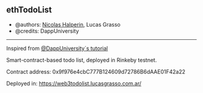 ## ethTodoList
* @authors: [Nicolas Halperin](https://github.com/NicoHalpe), Lucas Grasso
* @credits: DappUniversity
---
Inspired from [@DappUniversity´s tutorial](https://github.com/dappuniversity/eth-todo-list)

Smart-contract-based todo list, deployed in Rinkeby testnet.

Contract address: 0x9f976e4cbC777B124609d72786B6dAAE01F42a22

Deployed in: https://web3todolist.lucasgrasso.com.ar/
